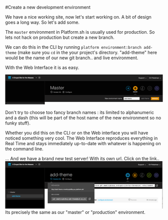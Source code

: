 #Create a new development environment

We have a nice working site, now let's start working on. A bit of design goes
a long way. So let's add some.

The `master`  environment in Platform.sh is usually used for production. So lets
not hack on production but create a new branch. 

We can do this in the CLI by running `platform environment:branch add-theme` 
(make sure you `cd` in the your project's directory. "add-theme" here would be 
the name of our new git branch.. and live environment. 

With the Web Interface it is as easy.

![Platform Web Create Branch](/images/platform-web-create-branch.png)

Don't try to choose too fancy branch names : its limited to alphanumeric and a 
dash (this will be part of the host name of the new environment so no funky 
stuff).

Whether you did this on the CLI or on the Web interface you will have noticed
something very cool. The Web Interface reproduces everything in Real Time and 
stays immediately up-to-date with whatever is happening on the command line.

... And we have a brand new test server! With its own url. Click on the link..
![Platform Web Branch Created Url](/images/platform-web-branch-created-url.png)
Its precisely the same as our "master" or "production" environment.